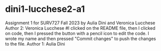# dini1-lucchese2-a1
Assignment 1 for SURV727 Fall 2023 by Aulia Dini and Veronica Lucchese
Author 2: Veronica Lucchese
#I clicked on the README file, then I clicked on code, then I pressed the button with a pencil icon to edit the code. I wrote my name and then pressed "Commit changes" to push the changes to the file.
Author 1: Aulia Dini

